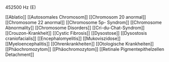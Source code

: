 452500 Hz (E)

[[Ablatio]]
[[Autosomales Chromosom]]
[[Chromosom 20 anormal]]
[[Chromosome 22 anormal]]
[[Chromosome 5p- Syndrom]]
[[Chromosome Abnormality]]
[[Chromosome Disorders]]
[[Cri-du-Chat-Syndrom]]
[[Crouzon-Krankheit]]
[[Cystic Fibrosis]]
[[Dysostose]]
[[Dysostosis craniofacialis]]
[[Encephalomyelitis]]
[[Mukoviszidose]]
[[Myeloencephalitis]]
[[Ohrenkrankheiten]]
[[Otologische Krankheiten]]
[[Phäochromozytom]]
[[Phäochromozytom]]
[[Retinale Pigmentepithelzellen Detachment]]